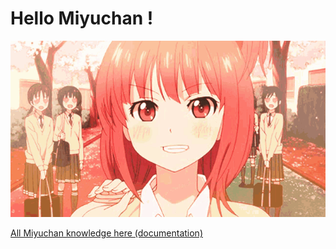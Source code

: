 # Hello Miyuchan !
<img src="welcome.gif" />  

[All Miyuchan knowledge here (documentation)](https://github.com/miyu-ch/miyuchan-documentation)
